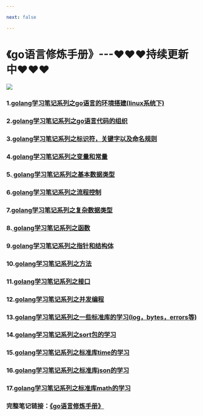 ```yaml
---

next: false

---
```




<BlogInfo id="388" title="golang学习笔记系列" author="白日梦想猿" pv=0 read_times=0 pre_cost_time="28" category="golang" tag_list="['golang']" create_time="2022.09.10 18:09:00" update_time="2022.12.25 18:03:00" />

# 《go语言修炼手册》---❤❤❤持续更新中❤❤❤



![](https://gimg2.baidu.com/image_search/src=http%3A%2F%2Fp8.itc.cn%2Fq_70%2Fimages03%2F20210221%2Fd778753d6a0d4ab9b685aaf362810c0d.gif&refer=http%3A%2F%2Fp8.itc.cn&app=2002&size=f9999,10000&q=a80&n=0&g=0n&fmt=auto?sec=1665661975&t=37860c72d333426b69c936abcb7d5473)

### 1.[golang学习笔记系列之go语言的环境搭建(linux系统下)](http://www.lll.plus/learningPlanet/750)
### 2.[golang学习笔记系列之go语言代码的组织](http://www.lll.plus/learningPlanet/761)
### 3.[golang学习笔记系列之标识符，关键字以及命名规则](http://www.lll.plus/learningPlanet/762)
### 4.[golang学习笔记系列之变量和常量](http://www.lll.plus/learningPlanet/763)

### 5.[ golang学习笔记系列之基本数据类型](http://www.lll.plus/learningPlanet/764)

### 6.[golang学习笔记系列之流程控制](http://www.lll.plus/learningPlanet/766)

### 7.[golang学习笔记系列之复杂数据类型](http://www.lll.plus/learningPlanet/768)

### 8.[ golang学习笔记系列之函数](http://www.lll.plus/learningPlanet/770)

### 9.[golang学习笔记系列之指针和结构体](http://www.lll.plus/learningPlanet/771)

### 10.[golang学习笔记系列之方法](http://www.lll.plus/learningPlanet/774)

### 11.[golang学习笔记系列之接口](http://www.lll.plus/learningPlanet/776)

### 12.[golang学习笔记系列之并发编程](http://www.lll.plus/learningPlanet/777)

### 13.[golang学习笔记系列之一些标准库的学习(log，bytes，errors等)](http://www.lll.plus/learningPlanet/783)

### 14.[golang学习笔记系列之sort包的学习](http://www.lll.plus/learningPlanet/784)

### 15.[golang学习笔记系列之标准库time的学习](http://www.lll.plus/learningPlanet/785)

### 16.[golang学习笔记系列之标准库json的学习](http://www.lll.plus/learningPlanet/786)

### 17.[golang学习笔记系列之标准库math的学习](http://www.lll.plus/learningPlanet/787)





### 完整笔记链接：[《go语言修炼手册》](https://gitee.com/max-LLL/golang-notes/blob/master/docs/%E3%80%8Ago%E8%AF%AD%E8%A8%80%E4%BF%AE%E7%82%BC%E6%89%8B%E5%86%8C%E3%80%8B.md)







<ActionBox />
